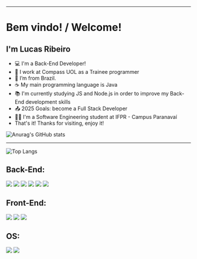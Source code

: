 ----------------------------------------------------------------------------
# Bem vindo! / Welcome!
## I'm Lucas Ribeiro
- :computer: I'm a Back-End Developer!
- 🧭 I work at Compass UOL as a Trainee programmer
- :house_with_garden: I’m from Brazil.
- ☕ My main programming language is Java
- :books: I'm currently studying JS and Node.js in order to improve my Back-End development skills
- :outbox_tray: 2025 Goals: become a Full Stack Developer
- 👨‍🎓 I'm a Software Engineering student at IFPR - Campus Paranavaí
- That's it! Thanks for visiting, enjoy it!
<!---
Luqui05/Luqui05 is a ✨ special ✨ repository because its `README.md` (this file) appears on your GitHub profile.
You can click the Preview link to take a look at your changes.
--->

![Anurag's GitHub stats](https://github-readme-stats.vercel.app/api?username=Luqui05&show_icons=true&theme=tokyonight)

----------------------------------------------------------------------------

![Top Langs](https://github-readme-stats.vercel.app/api/top-langs/?username=Luqui05&theme=tokyonight)


## Back-End:
<div>
<code><img src= "https://img.shields.io/badge/Java-ED8B00?style=for-the-badge&logo=java&logoColor=white"></code>
<code><img src= "https://img.shields.io/badge/Spring_Boot-6DB33F?style=for-the-badge&logo=spring-boot&logoColor=white" ></code>
<code><img src= "https://img.shields.io/badge/Amazon_AWS-FF9900?style=for-the-badge&logo=amazonaws&logoColor=white" ></code>
<code><img src= "https://img.shields.io/badge/MySQL-005C84?style=for-the-badge&logo=mysql&logoColor=white" ></code>
<code><img src= "https://img.shields.io/badge/Postman-FF6C37?style=for-the-badge&logo=Postman&logoColor=white" ></code>
<code><img src= "https://img.shields.io/badge/Node.js-43853D?style=for-the-badge&logo=node.js&logoColor=white" ></code>
</div>

## Front-End:
<div>
<code><img src= "https://img.shields.io/badge/JavaScript-323330?style=for-the-badge&logo=javascript&logoColor=F7DF1E" ></code>
<code><img src= "https://img.shields.io/badge/HTML-239120?style=for-the-badge&logo=html5&logoColor=white" ></code>
<code><img src= "https://img.shields.io/badge/CSS-239120?&style=for-the-badge&logo=css3&logoColor=white" ></code>
</div>

## OS:
<div>
<code><img src= "https://img.shields.io/badge/Ubuntu-E95420?style=for-the-badge&logo=ubuntu&logoColor=white" ></code>
<code><img src= "https://img.shields.io/badge/Windows-0078D6?style=for-the-badge&logo=windows&logoColor=white" ></code>
</div>

